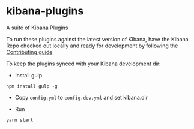 # kibana-plugins

A suite of Kibana Plugins

To run these plugins against the latest version of Kibana, have the Kibana Repo
checked out locally and ready for development by following the
[Contributing guide](https://github.com/elastic/kibana/blob/master/CONTRIBUTING.md)

To keep the plugins synced with your Kibana development dir:

-  Install gulp

```
npm install gulp -g
```

- Copy `config.yml` to `config.dev.yml` and set kibana.dir

- Run 

```
yarn start
``` 

